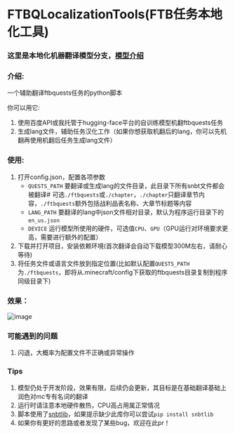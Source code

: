 # FTBQLocalizationTools(FTB任务本地化工具)
### 这里是本地化机器翻译模型分支，[模型介绍](https://github.com/XDawned/minecraft-modpack-quests-transformer)
### 介绍:

一个辅助翻译ftbquests任务的python脚本

你可以用它:
1. 使用百度API或我托管于hugging-face平台的自训练模型机翻ftbquests任务 
2. 生成lang文件，辅助任务汉化工作（如果你想获取机翻后的lang，你可以先机翻再使用机翻后任务生成lang文件）
### 使用:

 1. 打开config.json，配置各项参数
    - `QUESTS_PATH` 要翻译或生成lang的文件目录，此目录下所有snbt文件都会被翻译#
    可选`./ftbquests`或`./chapter`，`./chapter`只翻译章节内容，`./ftbquests`额外包括战利品表名称、大章节标题等内容
    - `LANG_PATH` 要翻译的lang中json文件相对目录，默认为程序运行目录下的`en_us.json`
    - `DEVICE` 运行模型所使用的硬件，可选值`CPU`、`GPU`（GPU运行对环境要求更高，需要进行额外的配置）
 2. 下载并打开项目，安装依赖环境(首次翻译会自动下载模型300M左右，请耐心等待)
 3. 将任务文件或语言文件放到指定位置(比如默认配置`QUESTS_PATH`为`./ftbquests`，即将从.minecraft/config下获取的ftbquests目录复制到程序同级目录下)
### 效果：
![image](https://img2023.cnblogs.com/blog/2192803/202301/2192803-20230107125912964-39430206.png)

### 可能遇到的问题
 1. 闪退，大概率为配置文件不正确或异常操作

### Tips
1. 模型仍处于开发阶段，效果有限，后续仍会更新，其目标是在基础翻译基础上润色对mc专有名词的翻译
2. 运行时请注意本地硬件散热，CPU高占用属正常情况
3. 脚本使用了[snbtlib](https://github.com/Tryanks/python-snbtlib)，如果提示缺少此库你可以尝试`pip install snbtlib`
4. 如果你有更好的思路或者发现了某些bug，欢迎在此pr！

